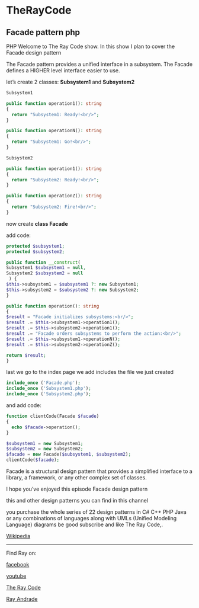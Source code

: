 # TheRayCode
## Facade pattern php

PHP
Welcome to The Ray Code show.
In this show I plan to cover the Facade design pattern

The Facade pattern provides a unified interface in a subsystem. The Facade defines a HIGHER level interface easier to use.

let’s create 2 classes:
**Subsystem1** and **Subsystem2**

```php
Subsystem1
```

```php
public function operation1(): string
{
  return "Subsystem1: Ready!<br/>";
}
```
```php
public function operationN(): string
{
  return "Subsystem1: Go!<br/>";
}
```
```php
Subsystem2
```

```php
public function operation1(): string
{
  return "Subsystem2: Ready!<br/>";
}
```
```php
public function operationZ(): string
{
  return "Subsystem2: Fire!<br/>";
}
```

now create **class Facade**


add code:

```php
protected $subsystem1;
protected $subsystem2;
```
```php
public function __construct(
Subsystem1 $subsystem1 = null,
Subsystem2 $subsystem2 = null
 ) {
$this->subsystem1 = $subsystem1 ?: new Subsystem1;
$this->subsystem2 = $subsystem2 ?: new Subsystem2;
}
```


```php
public function operation(): string
{
$result = "Facade initializes subsystems:<br/>";
$result .= $this->subsystem1->operation1();
$result .= $this->subsystem2->operation1();
$result .= "Facade orders subsystems to perform the action:<br/>";
$result .= $this->subsystem1->operationN();
$result .= $this->subsystem2->operationZ();

return $result;
}
```

last we go to the index page 
we add includes the file we just created

```php
include_once ('Facade.php');
include_once ('Subsystem1.php');
include_once ('Subsystem2.php');
```

and add code:
```php
function clientCode(Facade $facade)
{
  echo $facade->operation();
}

$subsystem1 = new Subsystem1;
$subsystem2 = new Subsystem2;
$facade = new Facade($subsystem1, $subsystem2);
clientCode($facade);
```


Facade is a structural design pattern that provides a simplified interface to a library, a framework, or any other complex set of classes.

I hope you’ve enjoyed this episode Facade design pattern

this and other design patterns you can find in this channel

you purchase the whole series of 22 design patterns in C# C++ PHP Java or any combinations of languages along with UMLs (Unified Modeling Language) diagrams
 be good subscribe and like The Ray Code,.



[Wikipedia](https://en.wikipedia.org/wiki/Facade_pattern)

----------------------------------------------------------------------------------------------------

Find Ray on:

[facebook](https://www.facebook.com/TheRayCode/)

[youtube](https://www.youtube.com/user/AndradeRay/)

[The Ray Code](https://www.RayAndrade.com)

[Ray Andrade](https://www.RayAndrade.org)

